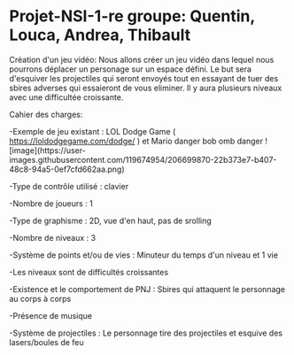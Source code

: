 # Projet-NSI-1-re groupe: Quentin, Louca, Andrea, Thibault
Création d'un jeu vidéo: 
Nous allons créer un jeu vidéo dans lequel nous pourrons déplacer un personage sur un espace défini. Le but sera d'esquiver les projectiles qui seront envoyés tout en essayant de tuer des sbires adverses qui essaieront de vous eliminer. Il y aura plusieurs niveaux avec une difficultée croissante.

Cahier des charges:

  -Exemple de jeu existant : LOL Dodge Game ( https://loldodgegame.com/dodge/ ) et Mario danger bob omb danger ![image](https://user-   images.githubusercontent.com/119674954/206699870-22b373e7-b407-48c8-94a5-0ef7cfd662aa.png)

  -Type de contrôle utilisé : clavier

  -Nombre de joueurs : 1

  -Type de graphisme : 2D, vue d'en haut, pas de srolling

  -Nombre de niveaux : 3

  -Système de points et/ou de vies : Minuteur du temps d'un niveau et 1 vie

  -Les niveaux sont de difficultés croissantes
  
  -Existence et le comportement de PNJ : Sbires qui attaquent le personnage au corps à corps
  
  -Présence de musique
  
  -Système de projectiles : Le personnage tire des projectiles et esquive des lasers/boules de feu
